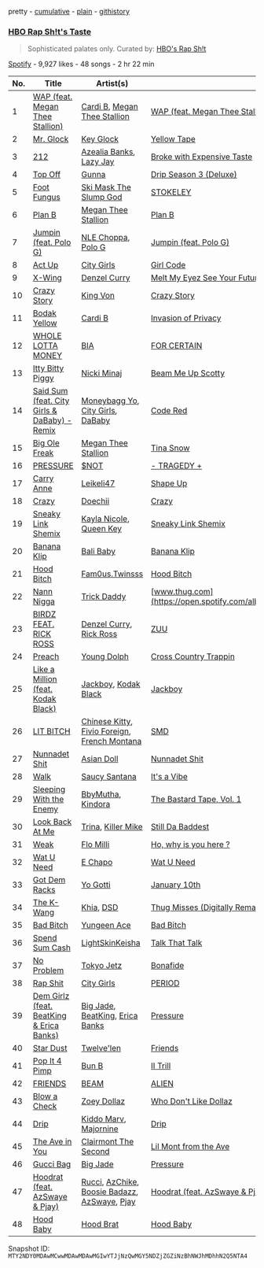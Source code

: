 pretty - [cumulative](/playlists/cumulative/37i9dQZF1DWYzh3WlsCZMx.md) - [plain](/playlists/plain/37i9dQZF1DWYzh3WlsCZMx) - [githistory](https://github.githistory.xyz/mackorone/spotify-playlist-archive/blob/main/playlists/plain/37i9dQZF1DWYzh3WlsCZMx)

### [HBO Rap Sh!t's Taste](https://open.spotify.com/playlist/37i9dQZF1DWYzh3WlsCZMx)

> Sophisticated palates only\. Curated by: <a href="https://open.spotify.com/playlist/5FWhibjoWhSsyfQveXzmRv?si=0a61027ee6a34d36">HBO's Rap Sh!t</a>

[Spotify](https://open.spotify.com/user/spotify) - 9,927 likes - 48 songs - 2 hr 22 min

| No. | Title | Artist(s) | Album | Length |
|---|---|---|---|---|
| 1 | [WAP \(feat\. Megan Thee Stallion\)](https://open.spotify.com/track/4Oun2ylbjFKMPTiaSbbCih) | [Cardi B](https://open.spotify.com/artist/4kYSro6naA4h99UJvo89HB), [Megan Thee Stallion](https://open.spotify.com/artist/181bsRPaVXVlUKXrxwZfHK) | [WAP \(feat\. Megan Thee Stallion\)](https://open.spotify.com/album/2ogiazbrNEx0kQHGl5ZBTQ) | 3:07 |
| 2 | [Mr\. Glock](https://open.spotify.com/track/1ipSpQfzBbhPFhYm6tfVIz) | [Key Glock](https://open.spotify.com/artist/0RESbWvOMyua0yuyVrztJ5) | [Yellow Tape](https://open.spotify.com/album/12GZ5ewBjyylguigbdmqJ9) | 2:26 |
| 3 | [212](https://open.spotify.com/track/16EMONl2vH3rt9f4ehTG8g) | [Azealia Banks](https://open.spotify.com/artist/7gRhy3MIPHQo5CXYfWaw9I), [Lazy Jay](https://open.spotify.com/artist/4vUAD0POkGvO6J9c9hv6qR) | [Broke with Expensive Taste](https://open.spotify.com/album/6ptPMZzScoFqSVfzph6m9B) | 3:24 |
| 4 | [Top Off](https://open.spotify.com/track/0HCnj7pfrvshnocOJUFeit) | [Gunna](https://open.spotify.com/artist/2hlmm7s2ICUX0LVIhVFlZQ) | [Drip Season 3 \(Deluxe\)](https://open.spotify.com/album/5xtAAHr59ozJ2PQ67utEmi) | 3:17 |
| 5 | [Foot Fungus](https://open.spotify.com/track/3EikYy40GMSp8l5mDV6IQo) | [Ski Mask The Slump God](https://open.spotify.com/artist/2rhFzFmezpnW82MNqEKVry) | [STOKELEY](https://open.spotify.com/album/0z0z4DcXhHiobX5ZKAw8Qn) | 2:09 |
| 6 | [Plan B](https://open.spotify.com/track/2PljnVsnl2PRwCvfhbdQup) | [Megan Thee Stallion](https://open.spotify.com/artist/181bsRPaVXVlUKXrxwZfHK) | [Plan B](https://open.spotify.com/album/7f9fxAFDIRaflD7W0k7Dhx) | 2:43 |
| 7 | [Jumpin \(feat\. Polo G\)](https://open.spotify.com/track/1z7LV5wkExwW8YJk0IrPUA) | [NLE Choppa](https://open.spotify.com/artist/0ErzCpIMyLcjPiwT4elrtZ), [Polo G](https://open.spotify.com/artist/6AgTAQt8XS6jRWi4sX7w49) | [Jumpin \(feat\. Polo G\)](https://open.spotify.com/album/24t0q0pqu7y9udfr89qf42) | 3:01 |
| 8 | [Act Up](https://open.spotify.com/track/3A2yGHWIzmGEIolwonU69h) | [City Girls](https://open.spotify.com/artist/37hAfseJWi0G3Scife12Il) | [Girl Code](https://open.spotify.com/album/6zzs0HMzEPRotJaEJe8uwJ) | 2:38 |
| 9 | [X\-Wing](https://open.spotify.com/track/41X9qar6SruZOPLIV7sgUw) | [Denzel Curry](https://open.spotify.com/artist/6fxyWrfmjcbj5d12gXeiNV) | [Melt My Eyez See Your Future](https://open.spotify.com/album/7KtyUeiJidoZO0ybxBXw0Q) | 2:56 |
| 10 | [Crazy Story](https://open.spotify.com/track/4eYrjXGlDycrqg7a0Wgwed) | [King Von](https://open.spotify.com/artist/6QtgPSJPSzcnn7dPZ4VINp) | [Crazy Story](https://open.spotify.com/album/4zqveS8bJzUZEz7TeNv6R1) | 2:26 |
| 11 | [Bodak Yellow](https://open.spotify.com/track/6KBYefIoo7KydImq1uUQlL) | [Cardi B](https://open.spotify.com/artist/4kYSro6naA4h99UJvo89HB) | [Invasion of Privacy](https://open.spotify.com/album/4KdtEKjY3Gi0mKiSdy96ML) | 3:43 |
| 12 | [WHOLE LOTTA MONEY](https://open.spotify.com/track/5yorXJWdBan1Vlh116ZtQ7) | [BIA](https://open.spotify.com/artist/6veh5zbFpm31XsPdjBgPER) | [FOR CERTAIN](https://open.spotify.com/album/5B857SgrQIAmcJGj0sFOSg) | 2:36 |
| 13 | [Itty Bitty Piggy](https://open.spotify.com/track/1uYxHHZBRliM9cNzCxq93g) | [Nicki Minaj](https://open.spotify.com/artist/0hCNtLu0JehylgoiP8L4Gh) | [Beam Me Up Scotty](https://open.spotify.com/album/2upw5IrzeqKApIQZyx5o6r) | 4:06 |
| 14 | [Said Sum \(feat\. City Girls & DaBaby\) \- Remix](https://open.spotify.com/track/13VXVxePp4NUiXwtmQ0viz) | [Moneybagg Yo](https://open.spotify.com/artist/3tJoFztHeIJkJWMrx0td2f), [City Girls](https://open.spotify.com/artist/37hAfseJWi0G3Scife12Il), [DaBaby](https://open.spotify.com/artist/4r63FhuTkUYltbVAg5TQnk) | [Code Red](https://open.spotify.com/album/4faPRidDvKRvHnWdvmvVHv) | 2:57 |
| 15 | [Big Ole Freak](https://open.spotify.com/track/3YEbLhXRDPTtctnb3ddg8g) | [Megan Thee Stallion](https://open.spotify.com/artist/181bsRPaVXVlUKXrxwZfHK) | [Tina Snow](https://open.spotify.com/album/26jEIrN7WSAnVQXXUmLRSN) | 3:34 |
| 16 | [PRESSURE](https://open.spotify.com/track/4VzhdfRpM2sQjhzwYWjd30) | [$NOT](https://open.spotify.com/artist/5IbEL2xjRtKsunfmsahLuO) | [\- TRAGEDY +](https://open.spotify.com/album/4UNZOq7e8WjnfaYm2rkltE) | 2:17 |
| 17 | [Carry Anne](https://open.spotify.com/track/3gPxfcewMlw2h9n24uW4pm) | [Leikeli47](https://open.spotify.com/artist/0DtXHIvJ8NWBg5pGvsgWnR) | [Shape Up](https://open.spotify.com/album/0sdLAra6HEkMJuxB7ZkXSi) | 3:33 |
| 18 | [Crazy](https://open.spotify.com/track/2b1MCbfwRZ1teOX1vSm4Xt) | [Doechii](https://open.spotify.com/artist/4E2rKHVDssGJm2SCDOMMJB) | [Crazy](https://open.spotify.com/album/2a8cs4ziDk29KUAdUhHwQB) | 2:14 |
| 19 | [Sneaky Link Shemix](https://open.spotify.com/track/2tc16SiowJOcfHRHBwH9F1) | [Kayla Nicole](https://open.spotify.com/artist/0jL5A3JBu46MsYrr5JMPuT), [Queen Key](https://open.spotify.com/artist/3IhYHKVt0Q9vxCCwiCHahR) | [Sneaky Link Shemix](https://open.spotify.com/album/6yjODlGE0dgBbsNUSrfrnb) | 1:38 |
| 20 | [Banana Klip](https://open.spotify.com/track/1MIlfxvF1shdd8g24DKwAu) | [Bali Baby](https://open.spotify.com/artist/5hPcCMWgf6Qu9vUQVySwcY) | [Banana Klip](https://open.spotify.com/album/1Md4iZ92jI13giuaNYezyL) | 1:57 |
| 21 | [Hood Bitch](https://open.spotify.com/track/1QncxlVV6UqA10Dh7pCcj9) | [Fam0us.Twinsss](https://open.spotify.com/artist/5Nrl4fJ98iiMiTqhKjy8ZL) | [Hood Bitch](https://open.spotify.com/album/7wkI0tGOfXLdfP16Khkrvt) | 2:13 |
| 22 | [Nann Nigga](https://open.spotify.com/track/7d9I42jF759n5HuUeoulzR) | [Trick Daddy](https://open.spotify.com/artist/12FHARd9fY0Tu0ila4Ua25) | [www.thug.com](https://open.spotify.com/album/4HMN5pRuHF88SzZoXtJsHM) | 2:47 |
| 23 | [BIRDZ FEAT\. RICK ROSS](https://open.spotify.com/track/0pA0rcw7ci5X5XHrnBpkdn) | [Denzel Curry](https://open.spotify.com/artist/6fxyWrfmjcbj5d12gXeiNV), [Rick Ross](https://open.spotify.com/artist/1sBkRIssrMs1AbVkOJbc7a) | [ZUU](https://open.spotify.com/album/6PkSBdx19zarn4ae1D08gA) | 3:24 |
| 24 | [Preach](https://open.spotify.com/track/6FzjhVjXDoBGfq1sSdNq7S) | [Young Dolph](https://open.spotify.com/artist/3HiuzBlSW7pGDXlSFMhO2g) | [Cross Country Trappin](https://open.spotify.com/album/4R64QNV35UNIjVeWjDSIJS) | 3:26 |
| 25 | [Like a Million \(feat\. Kodak Black\)](https://open.spotify.com/track/1kA3DTGCwnnp8SUYkk6kuC) | [Jackboy](https://open.spotify.com/artist/2S2mt1DiA4QKdKvtqwxrbB), [Kodak Black](https://open.spotify.com/artist/46SHBwWsqBkxI7EeeBEQG7) | [Jackboy](https://open.spotify.com/album/7w0pvDj9Q5zVSlZsXKLQ0M) | 2:58 |
| 26 | [LIT BITCH](https://open.spotify.com/track/6rXEeSswc5z1lpRcHcV6zc) | [Chinese Kitty](https://open.spotify.com/artist/6x3iaJYt5zLqKIfkrPQme9), [Fivio Foreign](https://open.spotify.com/artist/14CHVeJGrR5xgUGQFV5BVM), [French Montana](https://open.spotify.com/artist/6vXTefBL93Dj5IqAWq6OTv) | [SMD](https://open.spotify.com/album/2v9QOVsyQI2815eaOk4em6) | 3:02 |
| 27 | [Nunnadet Shit](https://open.spotify.com/track/0TResTtx98vH1rbuMMzqSh) | [Asian Doll](https://open.spotify.com/artist/4guK7U9J36z76E1tWecJ0J) | [Nunnadet Shit](https://open.spotify.com/album/5gEwrxdbRbjDUOE4EORN6W) | 3:34 |
| 28 | [Walk](https://open.spotify.com/track/3YfrGk7UWFqxWeWfFp1sQE) | [Saucy Santana](https://open.spotify.com/artist/2NfwGBr2swqZ1rzE3kAV23) | [It's a Vibe](https://open.spotify.com/album/00N7d8ASGThdtQWGu8V7Zl) | 2:23 |
| 29 | [Sleeping With the Enemy](https://open.spotify.com/track/0ISoKjo9JVUB97JMgygRZP) | [BbyMutha](https://open.spotify.com/artist/21C9Dbg9CD3Dv8NaD7iW8e), [Kindora](https://open.spotify.com/artist/4Y60hS4r2QPUohZh8ciVjN) | [The Bastard Tape, Vol\. 1](https://open.spotify.com/album/2N2geXZotNXw4nqi2bk00J) | 3:49 |
| 30 | [Look Back At Me](https://open.spotify.com/track/4Q91K9yFyccseq4xtD1FYK) | [Trina](https://open.spotify.com/artist/4PrinKSrmILmo0kERG0Ogn), [Killer Mike](https://open.spotify.com/artist/2N4EYkIlG1kv25g6Wv8LGI) | [Still Da Baddest](https://open.spotify.com/album/4vWbJou14Qw9ykxT9IsdBo) | 4:13 |
| 31 | [Weak](https://open.spotify.com/track/2eJ87on7uDqIvKobxuPpov) | [Flo Milli](https://open.spotify.com/artist/08PvCOlef4xdOr20jFSTPd) | [Ho, why is you here ?](https://open.spotify.com/album/49FIsErcdC5rfTFhRpPZ7P) | 2:36 |
| 32 | [Wat U Need](https://open.spotify.com/track/3IiE3DEdKaXLTtlSUPFhUn) | [E Chapo](https://open.spotify.com/artist/1B1yx0TYWWvufQuFoRqnL6) | [Wat U Need](https://open.spotify.com/album/0KcfQLwLhdChGUYeFTYv2b) | 2:01 |
| 33 | [Got Dem Racks](https://open.spotify.com/track/5bHuDZwLcuXTlFMj2XPk0S) | [Yo Gotti](https://open.spotify.com/artist/6Ha4aES39QiVjR0L2lwuwq) | [January 10th](https://open.spotify.com/album/3pD5nHq65PfGJtd5aMNPUj) | 3:39 |
| 34 | [The K\-Wang](https://open.spotify.com/track/08a5tq3SGdgj45GCnFDvlA) | [Khia](https://open.spotify.com/artist/3q7isf09BuwXLyR2khBs60), [DSD](https://open.spotify.com/artist/5iNFhXzTt8S6gLWss7qGGD) | [Thug Misses \(Digitally Remastered\)](https://open.spotify.com/album/4Xa2dq99gQqzGj4vq0rGoV) | 5:11 |
| 35 | [Bad Bitch](https://open.spotify.com/track/0yjysU3MF1nQTomE08AzIk) | [Yungeen Ace](https://open.spotify.com/artist/7hj7ffJe6UkF1gsMpuweSI) | [Bad Bitch](https://open.spotify.com/album/2l8eQxgr9G7Eioo54WbJg3) | 2:15 |
| 36 | [Spend Sum Cash](https://open.spotify.com/track/0x8xbM5MEduFnFKlRqEmX0) | [LightSkinKeisha](https://open.spotify.com/artist/6LIcR4928YAJqYcYD1P2mM) | [Talk That Talk](https://open.spotify.com/album/5Ege4j1dUjJV2i0eHeBDbh) | 2:34 |
| 37 | [No Problem](https://open.spotify.com/track/5gasQQR5ZhOvrGpY0vULWL) | [Tokyo Jetz](https://open.spotify.com/artist/3KT0gxRAAb4WbAfOGMq4Lf) | [Bonafide](https://open.spotify.com/album/12yyugwE4MM1KkeIrmppjv) | 2:47 |
| 38 | [Rap Shit](https://open.spotify.com/track/0m5UGpHzwWRlgky0dmhogh) | [City Girls](https://open.spotify.com/artist/37hAfseJWi0G3Scife12Il) | [PERIOD](https://open.spotify.com/album/1Lj2lKxrwpvuZkKjZAgrKl) | 2:31 |
| 39 | [Dem Girlz \(feat\. BeatKing & Erica Banks\)](https://open.spotify.com/track/3YewQ5i0OfqgFo2zvVzasw) | [Big Jade](https://open.spotify.com/artist/50ZeZoB1p1mg7V2iGTI6od), [BeatKing](https://open.spotify.com/artist/5L8p9kDnX2cgoI8VLUL2p4), [Erica Banks](https://open.spotify.com/artist/2SXhbucehn00OBVKhzxDyM) | [Pressure](https://open.spotify.com/album/7ChOeB6OLdPZcNyBNMboB8) | 3:09 |
| 40 | [Star Dust](https://open.spotify.com/track/7GlMHZc2cXup1pqPDQ90nR) | [Twelve'len](https://open.spotify.com/artist/0G57ms4DD5dn6wXwuFOLdO) | [Friends](https://open.spotify.com/album/5MnMSLhvO7B49anDnzQUwO) | 3:04 |
| 41 | [Pop It 4 Pimp](https://open.spotify.com/track/09nAAaHatXLnc0SmhReYny) | [Bun B](https://open.spotify.com/artist/45a6gCQWq61lIUDmr1tKuO) | [II Trill](https://open.spotify.com/album/726mitnLPJrg0pftxSne1O) | 3:50 |
| 42 | [FRIENDS](https://open.spotify.com/track/28meAZD8uiVdp2sNcK8Ahl) | [BEAM](https://open.spotify.com/artist/46MWeeHNVMYRIIofQBEX98) | [ALIEN](https://open.spotify.com/album/6To6T5lr8PLhCQ8ik3vPdv) | 3:25 |
| 43 | [Blow a Check](https://open.spotify.com/track/3IKaK0z2lNVzX6gBH2ReDw) | [Zoey Dollaz](https://open.spotify.com/artist/39Uhf21aJFjMLus1j0YGT8) | [Who Don't Like Dollaz](https://open.spotify.com/album/23uhkVlRY5xibU4tWEYaxQ) | 3:13 |
| 44 | [Drip](https://open.spotify.com/track/4i9cDBfSVF9r9X0jGNmNoj) | [Kiddo Marv](https://open.spotify.com/artist/6HOYSQk7Npiuuy5KDdJQ3o), [Majornine](https://open.spotify.com/artist/2Hkr2U742ustoFcSW378ZE) | [Drip](https://open.spotify.com/album/28gUzgrYJ8VKt5dMPUomad) | 3:13 |
| 45 | [The Ave in You](https://open.spotify.com/track/3AIx2mvrJJuCaea9ImEkr1) | [Clairmont The Second](https://open.spotify.com/artist/2FtWl97A21W2V0urMwaWn7) | [Lil Mont from the Ave](https://open.spotify.com/album/1cZLwwMVQDCEOErLWjJD6X) | 2:56 |
| 46 | [Gucci Bag](https://open.spotify.com/track/3pNeE3ImWzplc0tnUpmh2a) | [Big Jade](https://open.spotify.com/artist/50ZeZoB1p1mg7V2iGTI6od) | [Pressure](https://open.spotify.com/album/7ChOeB6OLdPZcNyBNMboB8) | 2:15 |
| 47 | [Hoodrat \(feat\. AzSwaye & Pjay\)](https://open.spotify.com/track/0YrYVhq0EukTxojdqLh2Sj) | [Rucci](https://open.spotify.com/artist/7q836WTO8OHUS85E2RyxxA), [AzChike](https://open.spotify.com/artist/6fqjJNsLs7g6F3PXy01Xnw), [Boosie Badazz](https://open.spotify.com/artist/6z7xFFHxYkE9t8bwIF0Bvg), [AzSwaye](https://open.spotify.com/artist/5tg5JDw7tQiZdJCShs9rk9), [Pjay](https://open.spotify.com/artist/6rB1jv0emRIkbLluXskjt9) | [Hoodrat \(feat\. AzSwaye & Pjay\)](https://open.spotify.com/album/4aBeGq3hlU2z7c6EvKjHpc) | 2:36 |
| 48 | [Hood Baby](https://open.spotify.com/track/5Elw813HnizJdMcnGAvVUK) | [Hood Brat](https://open.spotify.com/artist/6lXxD7jB6A4GBp8FIj4Drd) | [Hood Baby](https://open.spotify.com/album/3epVF8JDjLOAbMbWXL2SdO) | 2:40 |

Snapshot ID: `MTY2NDY0MDAwMCwwMDAwMDAwMGIwYTJjNzQwMGY5NDZjZGZiNzBhNWJhMDhhN2Q5NTA4`
